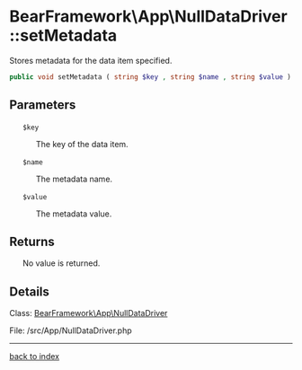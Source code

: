 # BearFramework\App\NullDataDriver::setMetadata

Stores metadata for the data item specified.

```php
public void setMetadata ( string $key , string $name , string $value )
```

## Parameters

&nbsp;&nbsp;&nbsp;&nbsp;&nbsp;&nbsp;`$key`

&nbsp;&nbsp;&nbsp;&nbsp;&nbsp;&nbsp;&nbsp;&nbsp;&nbsp;&nbsp;&nbsp;&nbsp;The key of the data item.

&nbsp;&nbsp;&nbsp;&nbsp;&nbsp;&nbsp;`$name`

&nbsp;&nbsp;&nbsp;&nbsp;&nbsp;&nbsp;&nbsp;&nbsp;&nbsp;&nbsp;&nbsp;&nbsp;The metadata name.

&nbsp;&nbsp;&nbsp;&nbsp;&nbsp;&nbsp;`$value`

&nbsp;&nbsp;&nbsp;&nbsp;&nbsp;&nbsp;&nbsp;&nbsp;&nbsp;&nbsp;&nbsp;&nbsp;The metadata value.

## Returns

&nbsp;&nbsp;&nbsp;&nbsp;&nbsp;&nbsp;No value is returned.

## Details

Class: [BearFramework\App\NullDataDriver](bearframework.app.nulldatadriver.class.md)

File: /src/App/NullDataDriver.php

---

[back to index](index.md)

